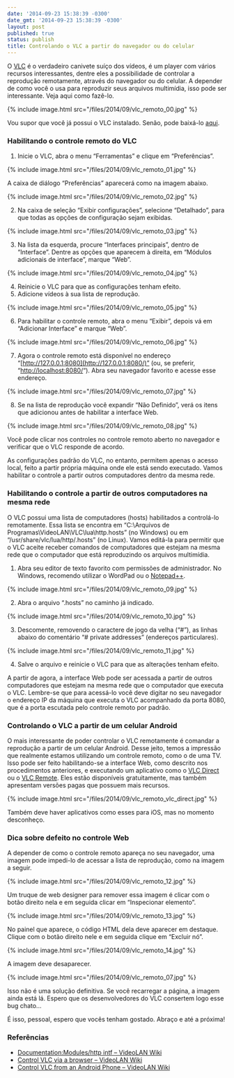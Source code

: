 ```yaml
---
date: '2014-09-23 15:38:39 -0300'
date_gmt: '2014-09-23 15:38:39 -0300'
layout: post
published: true
status: publish
title: Controlando o VLC a partir do navegador ou do celular
---
```


O [VLC](http://www.videolan.org/vlc/) é o verdadeiro canivete suíço dos vídeos, é um player com vários recursos interessantes, dentre eles a possibilidade de controlar a reprodução remotamente, através do navegador ou do celular. A depender de como você o usa para reproduzir seus arquivos multimídia, isso pode ser interessante. Veja aqui como fazê-lo.

{% include image.html src="/files/2014/09/vlc_remoto_00.jpg" %}

<!--more-->

Vou supor que você já possui o VLC instalado. Senão, pode baixá-lo [aqui](http://www.videolan.org/vlc/).

### Habilitando o controle remoto do VLC

1. Inicie o VLC, abra o menu “Ferramentas” e clique em “Preferências”.

{% include image.html src="/files/2014/09/vlc_remoto_01.jpg" %}

A caixa de diálogo “Preferências” aparecerá como na imagem abaixo.

{% include image.html src="/files/2014/09/vlc_remoto_02.jpg" %}

2. Na caixa de seleção “Exibir configurações”, selecione “Detalhado”, para que todas as opções de configuração sejam exibidas.

{% include image.html src="/files/2014/09/vlc_remoto_03.jpg" %}

3. Na lista da esquerda, procure “Interfaces principais”, dentro de “Interface”. Dentre as opções que aparecem à direita, em “Módulos adicionais de interface”, marque “Web”.

{% include image.html src="/files/2014/09/vlc_remoto_04.jpg" %}

4. Reinicie o VLC para que as configurações tenham efeito.
5. Adicione vídeos à sua lista de reprodução.

{% include image.html src="/files/2014/09/vlc_remoto_05.jpg" %}

6. Para habilitar o controle remoto, abra o menu “Exibir”, depois vá em “Adicionar Interface” e marque “Web”.

{% include image.html src="/files/2014/09/vlc_remoto_06.jpg" %}

7. Agora o controle remoto está disponível no endereço “[http://127.0.0.1:8080](http://127.0.0.1:8080/)” (ou, se preferir, “[http://localhost:8080/](http://localhost:8080/)“). Abra seu navegador favorito e acesse esse endereço.

{% include image.html src="/files/2014/09/vlc_remoto_07.jpg" %}

8. Se na lista de reprodução você expandir “Não Definido”, verá os itens que adicionou antes de habilitar a interface Web.

{% include image.html src="/files/2014/09/vlc_remoto_08.jpg" %}

Você pode clicar nos controles no controle remoto aberto no navegador e verificar que o VLC responde de acordo.

As configurações padrão do VLC, no entanto, permitem apenas o acesso local, feito a partir própria máquina onde ele está sendo executado. Vamos habilitar o controle a partir outros computadores dentro da mesma rede.

### Habilitando o controle a partir de outros computadores na mesma rede

O VLC possui uma lista de computadores (hosts) habilitados a controlá-lo remotamente. Essa lista se encontra em “C:\Arquivos de Programas\VideoLAN\VLC\lua\http\.hosts” (no Windows) ou em “/usr/share/vlc/lua/http/.hosts” (no Linux). Vamos editá-la para permitir que o VLC aceite receber comandos de computadores que estejam na mesma rede que o computador que está reproduzindo os arquivos multimídia.

1. Abra seu editor de texto favorito com permissões de administrador. No Windows, recomendo utilizar o WordPad ou o [Notepad++](http://notepad-plus-plus.org/).

{% include image.html src="/files/2014/09/vlc_remoto_09.jpg" %}

2. Abra o arquivo “.hosts” no caminho já indicado.

{% include image.html src="/files/2014/09/vlc_remoto_10.jpg" %}

3. Descomente, removendo o caractere de jogo da velha (“#”), as linhas abaixo do comentário “# private addresses” (endereços particulares).

{% include image.html src="/files/2014/09/vlc_remoto_11.jpg" %}

4. Salve o arquivo e reinicie o VLC para que as alterações tenham efeito.

A partir de agora, a interface Web pode ser acessada a partir de outros computadores que estejam na mesma rede que o computador que executa o VLC. Lembre-se que para acessá-lo você deve digitar no seu navegador o endereço IP da máquina que executa o VLC acompanhado da porta 8080, que é a porta escutada pelo controle remoto por padrão.

### Controlando o VLC a partir de um celular Android

O mais interessante de poder controlar o VLC remotamente é comandar a reprodução a partir de um celular Android. Desse jeito, temos a impressão que realmente estamos utilizando um controle remoto, como o de uma TV. Isso pode ser feito habilitando-se a interface Web, como descrito nos procedimentos anteriores, e executando um aplicativo como o [VLC Direct](https://play.google.com/store/apps/details?id=com.vlcforandroid.vlcdirectprofree) ou o [VLC Remote](https://play.google.com/store/apps/details?id=com.hobbyistsoftware.android.vlcremote_usfree). Eles estão disponíveis gratuitamente, mas também apresentam versões pagas que possuem mais recursos.

{% include image.html src="/files/2014/09/vlc_remoto_vlc_direct.jpg" %}

Também deve haver aplicativos como esses para iOS, mas no momento desconheço.

### Dica sobre defeito no controle Web

A depender de como o controle remoto apareça no seu navegador, uma imagem pode impedi-lo de acessar a lista de reprodução, como na imagem a seguir.

{% include image.html src="/files/2014/09/vlc_remoto_12.jpg" %}

Um truque de web designer para remover essa imagem é clicar com o botão direito nela e em seguida clicar em “Inspecionar elemento”.

{% include image.html src="/files/2014/09/vlc_remoto_13.jpg" %}

No painel que aparece, o código HTML dela deve aparecer em destaque. Clique com o botão direito nele e em seguida clique em “Excluir nó”.

{% include image.html src="/files/2014/09/vlc_remoto_14.jpg" %}

A imagem deve desaparecer.

{% include image.html src="/files/2014/09/vlc_remoto_07.jpg" %}

Isso não é uma solução definitiva. Se você recarregar a página, a imagem ainda está lá. Espero que os desenvolvedores do VLC consertem logo esse bug chato...

É isso, pessoal, espero que vocês tenham gostado. Abraço e até a próxima!

### Referências

- [Documentation:Modules/http intf – VideoLAN Wiki](https://wiki.videolan.org/Documentation:Modules/http_intf/)
- [Control VLC via a browser – VideoLAN Wiki](https://wiki.videolan.org/Control_VLC_via_a_browser/)
- [Control VLC from an Android Phone – VideoLAN Wiki](https://wiki.videolan.org/Control_VLC_from_an_Android_Phone/)